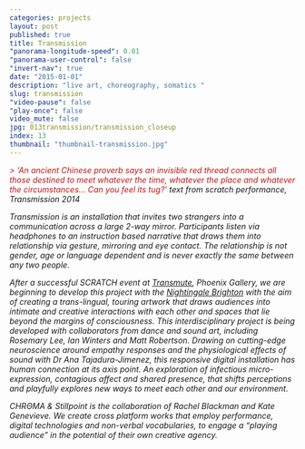 ```yaml
---
categories: projects
layout: post
published: true
title: Transmission
"panorama-longitude-speed": 0.01
"panorama-user-control": false
"invert-nav": true
date: "2015-01-01"
description: "live art, choreography, somatics "
slug: transmission
"video-pause": false
"play-once": false
video_mute: false
jpg: 013transmission/transmission_closeup
index: 13
thumbnail: "thumbnail-transmission.jpg"
---
```




<i> <i style="color:#c01616"> > ‘An ancient Chinese proverb says an invisible red thread connects all those destined to meet whatever the time, whatever the place and whatever the circumstances...
Can you feel its tug?’</i>
<i>text from scratch performance, Transmission 2014 </i>

Transmission is an installation that invites two strangers into a communication across a large 2-way mirror. Participants listen via headphones to an instruction based narrative that draws them into relationship via gesture, mirroring and eye contact. The relationship is not gender, age or language dependent and is never exactly the same between any two people. 

After a successful SCRATCH event at [Transmute](http://brightondigitalfestival.co.uk/event/transmute-at-phoenix-artsTransmute), Phoenix Gallery, we are beginning to develop this project with the [Nightingale Brighton](http://www.nightingaletheatre.co.uk/) with the aim of creating a trans-lingual, touring artwork that draws audiences into intimate and creative interactions with each other and spaces that lie beyond the margins of consciousness. This interdisciplinary project is being developed with collaborators from dance and sound art, including Rosemary Lee, Ian Winters and Matt Robertson. Drawing on cutting-edge neuroscience around empathy responses and the physiological effects of sound with Dr Ana Tajadura-Jimenez, this responsive digital installation has human connection at its axis point. An exploration of infectious micro-expression, contagious affect and shared presence, that shifts perceptions and playfully explores new ways to meet each other and our environment. 

<span class="chroma">CHRΘMA<span> &amp; Stillpoint is the collaboration of Rachel Blackman and Kate Genevieve. We create cross platform works that employ performance, digital technologies and non-verbal vocabularies, to engage a “playing audience” in the potential of their own creative agency.

